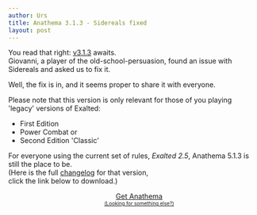```yaml
---
author: Urs
title: Anathema 3.1.3 - Sidereals fixed
layout: post
---
```


You read that right: [v3.1.3](http://anathema.butatopanto.de:8081/full/3.1.3/Anathema_v3.1.3.zip) awaits.  
Giovanni, a player of the old-school-persuasion, found an issue with Sidereals and asked us to fix it.  

Well, the fix is in, and it seems proper to share it with everyone.

Please note that this version is only relevant for those of you playing 'legacy' versions of Exalted:

  * First Edition
  * Power Combat or
  * Second Edition 'Classic'
  
  
For everyone using the current set of rules, *Exalted 2.5*, Anathema 5.1.3 is still the place to be.  
(Here is the full [changelog](https://github.com/anathema/anathema/blob/v5.1.3/Development_Documentation/Distribution/English/versions.md) for that version,  
click the link below to download.)

<ul><center>
	<a class="linkToLatestVersion" href="http://anathema.butatopanto.de:8081/full/">
		<span>Get Anathema</span>
		<span class="latestVersion"> </span>
	</a>
	<br/>
	<a href="http://anathema.butatopanto.de:8081/full" style="font-size:x-small">(Looking for something else?)</a>
	</center></ul>
